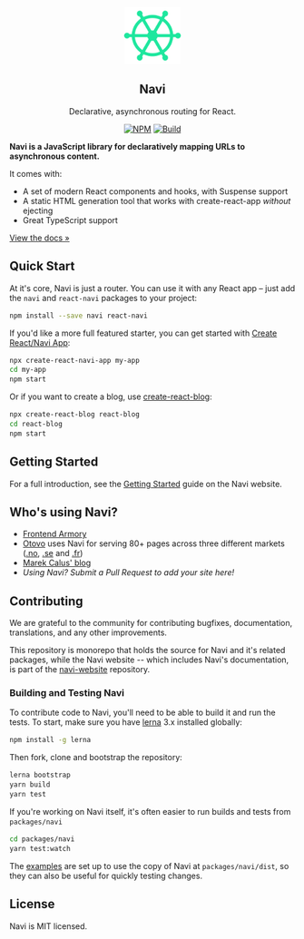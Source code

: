 <p align="center">
  <a href='https://frontarm.com/navi/'>
    <img src='/media/logo.png' height='100' alt='Navi Logo' aria-label='frontarm.com/navi' />
  </a>
</p>

<h2 align="center">
  Navi
</h2>

<p align="center">
  Declarative, asynchronous routing for React.
</p>

<p align="center">
  <a href="https://www.npmjs.com/package/navi"><img alt="NPM" src="https://img.shields.io/npm/v/navi.svg"></a>
  <a href="https://travis-ci.org/frontarm/navi"><img alt="Build" src="https://travis-ci.org/frontarm/navi.svg?branch=master"></a>
</p>

**Navi is a JavaScript library for declaratively mapping URLs to asynchronous content.**

It comes with:

- A set of modern React components and hooks, with Suspense support
- A static HTML generation tool that works with create-react-app *without* ejecting
- Great TypeScript support

[View the docs &raquo;](https://frontarm.com/navi/)


Quick Start
-----------

At it's core, Navi is just a router. You can use it with any React app – just add the `navi` and `react-navi` packages to your project:

```bash
npm install --save navi react-navi
```

If you'd like a more full featured starter, you can get started with [Create React/Navi App](https://frontarm.com/navi/create-react-navi-app/):

```bash
npx create-react-navi-app my-app
cd my-app
npm start
```

Or if you want to create a blog, use [create-react-blog](https://github.com/frontarm/create-react-blog):

```bash
npx create-react-blog react-blog
cd react-blog
npm start
```


Getting Started
---------------

For a full introduction, see the [Getting Started](https://frontarm.com/navi/en/guides/getting-started/) guide on the Navi website.


Who's using Navi?
-----------------

- [Frontend Armory](http://frontarm.com)
- [Otovo](https://www.otovo.com/) uses Navi for serving 80+ pages across three different markets ([.no](https://www.otovo.no), [.se](https://www.otovo.se) and [.fr](https://www.otovo.fr/))
- [Marek Calus' blog](https://mcalus.netlify.com/)
- *Using Navi? Submit a Pull Request to add your site here!*


Contributing
------------

We are grateful to the community for contributing bugfixes, documentation, translations, and any other improvements.

This repository is monorepo that holds the source for Navi and it's related packages, while the Navi website -- which includes Navi's documentation, is part of the [navi-website](https://github.com/frontarm/navi-website) repository.

### Building and Testing Navi

To contribute code to Navi, you'll need to be able to build it and run the tests. To start, make sure you have [lerna](https://www.npmjs.com/package/lerna) 3.x installed globally:

```bash
npm install -g lerna
```

Then fork, clone and bootstrap the repository:

```bash
lerna bootstrap
yarn build
yarn test
```

If you're working on Navi itself, it's often easier to run builds and tests from `packages/navi`

```bash
cd packages/navi
yarn test:watch
```

The [examples](./examples) are set up to use the copy of Navi at `packages/navi/dist`, so they can also be useful for quickly testing changes.


License
-------

Navi is MIT licensed.
